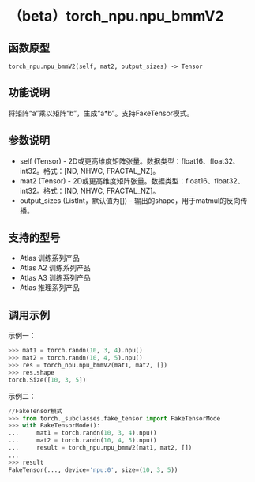 # （beta）torch_npu.npu_bmmV2

## 函数原型

```
torch_npu.npu_bmmV2(self, mat2, output_sizes) -> Tensor
```

## 功能说明

将矩阵“a”乘以矩阵“b”，生成“a\*b”。支持FakeTensor模式。

## 参数说明

- self (Tensor) -  2D或更高维度矩阵张量。数据类型：float16、float32、int32。格式：[ND, NHWC, FRACTAL_NZ]。
- mat2 (Tensor) -  2D或更高维度矩阵张量。数据类型：float16、float32、int32。格式：[ND, NHWC, FRACTAL_NZ]。
- output_sizes (ListInt，默认值为[]) - 输出的shape，用于matmul的反向传播。

## 支持的型号

- <term>Atlas 训练系列产品</term>
- <term>Atlas A2 训练系列产品</term>
- <term>Atlas A3 训练系列产品</term>
- <term>Atlas 推理系列产品</term>

## 调用示例

示例一：

```python
>>> mat1 = torch.randn(10, 3, 4).npu()
>>> mat2 = torch.randn(10, 4, 5).npu()
>>> res = torch_npu.npu_bmmV2(mat1, mat2, [])
>>> res.shape
torch.Size([10, 3, 5])
```

示例二：

```python
//FakeTensor模式
>>> from torch._subclasses.fake_tensor import FakeTensorMode
>>> with FakeTensorMode():
...     mat1 = torch.randn(10, 3, 4).npu()
...     mat2 = torch.randn(10, 4, 5).npu()
...     result = torch_npu.npu_bmmV2(mat1, mat2, [])
...
>>> result
FakeTensor(..., device='npu:0', size=(10, 3, 5))
```

